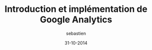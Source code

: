 ---
layout: video
title: "Introduction et implémentation de Google Analytics"
author: sebastien
date: 31-10-2014
youtube_slug: "0aaKXA6zxnY"
labels:
  - workshop
pushed: true
thumbnail: thumbnail-workshop-googleanalytics.jpg
description: "Aujourd’hui, les analytics sont au coeur de toutes les discussions et de toutes les stratégies. Avec Google Analytics, vous avez accès à un outil de mesure gratuit, fiable et performant. Dans cette vidéo, Bertrand Girard, Conversion Specialist, vous donne toutes les clés et best practices pour son implémentation sur votre site."
---